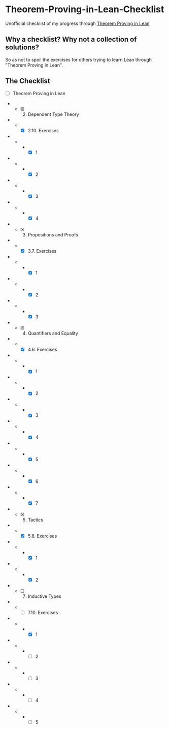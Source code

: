 # Theorem-Proving-in-Lean-Checklist

Unofficial checklist of my progress through [Theorem Proving in Lean](https://leanprover.github.io/theorem_proving_in_lean/)

## Why a checklist? Why not a collection of solutions?

So as not to spoil the exercises for others trying to learn Lean through "Theorem Proving in Lean".

## The Checklist

- [ ] Theorem Proving in Lean
- - [x] 2. Dependent Type Theory
- - - [x] 2.10. Exercises
- - - - [x] 1
- - - - [x] 2
- - - - [x] 3
- - - - [x] 4
- - [x] 3. Propositions and Proofs
- - - [x] 3.7. Exercises
- - - - [x] 1
- - - - [x] 2
- - - - [x] 3
- - [x] 4. Quantifiers and Equality
- - - [x] 4.6. Exercises
- - - - [x] 1
- - - - [x] 2
- - - - [x] 3
- - - - [x] 4
- - - - [x] 5
- - - - [x] 6
- - - - [x] 7
- - [x] 5. Tactics
- - - [x] 5.8. Exercises
- - - - [x] 1
- - - - [x] 2
- - [ ] 7. Inductive Types
- - - [ ] 7.10. Exercises
- - - - [x] 1
- - - - [ ] 2
- - - - [ ] 3
- - - - [ ] 4
- - - - [ ] 5